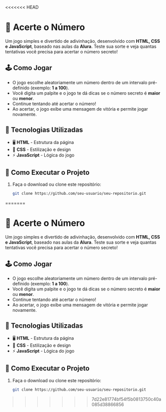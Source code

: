 <<<<<<< HEAD
# 🎲 Acerte o Número  

Um jogo simples e divertido de adivinhação, desenvolvido com **HTML, CSS e JavaScript**, baseado nas aulas da **Alura**. Teste sua sorte e veja quantas tentativas você precisa para acertar o número secreto!  

## 🕹️ Como Jogar  
- O jogo escolhe aleatoriamente um número dentro de um intervalo pré-definido (exemplo: **1 a 100**).  
- Você digita um palpite e o jogo te dá dicas se o número secreto é **maior** ou **menor**.  
- Continue tentando até acertar o número!  
- Ao acertar, o jogo exibe uma mensagem de vitória e permite jogar novamente.  

## 🚀 Tecnologias Utilizadas  
- 🖥️ **HTML** - Estrutura da página  
- 🎨 **CSS** - Estilização e design  
- ⚡ **JavaScript** - Lógica do jogo  

## 🔧 Como Executar o Projeto  
1. Faça o download ou clone este repositório:  
   ```bash
   git clone https://github.com/seu-usuario/seu-repositorio.git
=======
# 🎲 Acerte o Número  

Um jogo simples e divertido de adivinhação, desenvolvido com **HTML, CSS e JavaScript**, baseado nas aulas da **Alura**. Teste sua sorte e veja quantas tentativas você precisa para acertar o número secreto!  

## 🕹️ Como Jogar  
- O jogo escolhe aleatoriamente um número dentro de um intervalo pré-definido (exemplo: **1 a 100**).  
- Você digita um palpite e o jogo te dá dicas se o número secreto é **maior** ou **menor**.  
- Continue tentando até acertar o número!  
- Ao acertar, o jogo exibe uma mensagem de vitória e permite jogar novamente.  

## 🚀 Tecnologias Utilizadas  
- 🖥️ **HTML** - Estrutura da página  
- 🎨 **CSS** - Estilização e design  
- ⚡ **JavaScript** - Lógica do jogo  

## 🔧 Como Executar o Projeto  
1. Faça o download ou clone este repositório:  
   ```bash
   git clone https://github.com/seu-usuario/seu-repositorio.git
>>>>>>> 7d22e81774bf54f5b0813750c40a085d38866856
